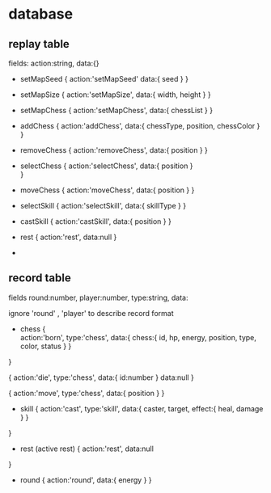 # database

## replay table 
fields:
	action:string,
	data:{}

 
 - setMapSeed
 {
 	action:'setMapSeed'
 	data:{
 		seed
 	}
 }

 - setMapSize
 {
 	action:'setMapSize',
 	data:{
 		width,
 		height
 	}
 }

 - setMapChess
{
	action:'setMapChess',
	data:{
		chessList
	}
}


- addChess
{
	action:'addChess',
	data:{
		chessType,
		position,
		chessColor
	}
}

- removeChess
{
	action:'removeChess',
	data:{
		position
	}
}

- selectChess
{
	action:'selectChess',
	data:{
		position
	}	
}

- moveChess
{
	action:'moveChess',
	data:{
		position
	}
}

- selectSkill
{
	action:'selectSkill',
	data:{
		skillType
	}
}

- castSkill
{
	action:'castSkill',
	data:{
		position
	}
}

- rest
{
	action:'rest',
	data:null
}

- 

## record table

fields
	round:number,
	player:number,
	type:string,
	data:

ignore 'round' , 'player' to describe record format
- chess
{	
	action:'born',
	type:'chess',
	data:{
		chess:{
			id,
			hp,
			energy,
			position,
			type,
			color,
			status
		}
	}

}

{
	action:'die',
	type:'chess',
	data:{
		id:number
	}
	data:null
}


{
	action:'move',
	type:'chess',
	data:{
		position
	}
}

- skill
{
	action:'cast',
	type:'skill',
	data:{
		caster,
		target,
		effect:{
			heal,
			damage
		}
	}
	
}

- rest (active rest)
{
	action:'rest',
	data:null

}

- round
{
	action:'round',
	data:{
		energy
	}
}




